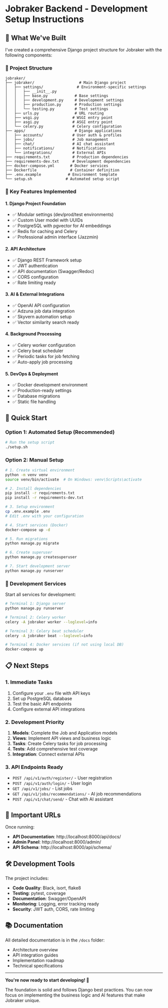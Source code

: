 # Jobraker Backend - Development Setup Instructions

## 🎯 What We've Built

I've created a comprehensive Django project structure for Jobraker with the following components:

### 📁 Project Structure
```
jobraker/
├── jobraker/                    # Main Django project
│   ├── settings/               # Environment-specific settings
│   │   ├── __init__.py
│   │   ├── base.py            # Base settings
│   │   ├── development.py     # Development settings
│   │   ├── production.py      # Production settings
│   │   └── testing.py         # Test settings
│   ├── urls.py                # URL routing
│   ├── wsgi.py               # WSGI entry point
│   ├── asgi.py               # ASGI entry point
│   └── celery.py             # Celery configuration
├── apps/                      # Django applications
│   ├── accounts/             # User auth & profiles
│   ├── jobs/                 # Job management
│   ├── chat/                 # AI chat assistant
│   ├── notifications/        # Notifications
│   └── integrations/         # External APIs
├── requirements.txt          # Production dependencies
├── requirements-dev.txt      # Development dependencies
├── docker-compose.yml       # Docker services
├── Dockerfile               # Container definition  
├── .env.example            # Environment template
└── setup.sh               # Automated setup script
```

### 🔧 Key Features Implemented

#### 1. **Django Project Foundation**
- ✅ Modular settings (dev/prod/test environments)
- ✅ Custom User model with UUIDs
- ✅ PostgreSQL with pgvector for AI embeddings
- ✅ Redis for caching and Celery
- ✅ Professional admin interface (Jazzmin)

#### 2. **API Architecture**
- ✅ Django REST Framework setup
- ✅ JWT authentication
- ✅ API documentation (Swagger/Redoc)
- ✅ CORS configuration
- ✅ Rate limiting ready

#### 3. **AI & External Integrations**
- ✅ OpenAI API configuration
- ✅ Adzuna job data integration
- ✅ Skyvern automation setup
- ✅ Vector similarity search ready

#### 4. **Background Processing**
- ✅ Celery worker configuration
- ✅ Celery beat scheduler
- ✅ Periodic tasks for job fetching
- ✅ Auto-apply job processing

#### 5. **DevOps & Deployment**
- ✅ Docker development environment
- ✅ Production-ready settings
- ✅ Database migrations
- ✅ Static file handling

## 🚀 Quick Start

### Option 1: Automated Setup (Recommended)
```bash
# Run the setup script
./setup.sh
```

### Option 2: Manual Setup
```bash
# 1. Create virtual environment
python -m venv venv
source venv/bin/activate  # On Windows: venv\Scripts\activate

# 2. Install dependencies
pip install -r requirements.txt
pip install -r requirements-dev.txt

# 3. Setup environment
cp .env.example .env
# Edit .env with your configuration

# 4. Start services (Docker)
docker-compose up -d

# 5. Run migrations
python manage.py migrate

# 6. Create superuser
python manage.py createsuperuser

# 7. Start development server
python manage.py runserver
```

### 🔧 Development Services

Start all services for development:
```bash
# Terminal 1: Django server
python manage.py runserver

# Terminal 2: Celery worker
celery -A jobraker worker --loglevel=info

# Terminal 3: Celery beat scheduler
celery -A jobraker beat --loglevel=info

# Terminal 4: Docker services (if not using local DB)
docker-compose up
```

## 📋 Next Steps

### 1. **Immediate Tasks**
1. Configure your `.env` file with API keys
2. Set up PostgreSQL database
3. Test the basic API endpoints
4. Configure external API integrations

### 2. **Development Priority**
1. **Models**: Complete the Job and Application models
2. **Views**: Implement API views and business logic  
3. **Tasks**: Create Celery tasks for job processing
4. **Tests**: Add comprehensive test coverage
5. **Integration**: Connect external APIs

### 3. **API Endpoints Ready**
- `POST /api/v1/auth/register/` - User registration
- `POST /api/v1/auth/login/` - User login
- `GET /api/v1/jobs/` - List jobs
- `GET /api/v1/jobs/recommendations/` - AI job recommendations
- `POST /api/v1/chat/send/` - Chat with AI assistant

## 🔗 Important URLs

Once running:
- **API Documentation**: http://localhost:8000/api/docs/
- **Admin Panel**: http://localhost:8000/admin/
- **API Schema**: http://localhost:8000/api/schema/

## 🛠️ Development Tools

The project includes:
- **Code Quality**: Black, isort, flake8
- **Testing**: pytest, coverage
- **Documentation**: Swagger/OpenAPI
- **Monitoring**: Logging, error tracking ready
- **Security**: JWT auth, CORS, rate limiting

## 📚 Documentation

All detailed documentation is in the `/docs` folder:
- Architecture overview
- API integration guides  
- Implementation roadmap
- Technical specifications

---

**You're now ready to start developing! 🎉**

The foundation is solid and follows Django best practices. You can now focus on implementing the business logic and AI features that make Jobraker unique.
